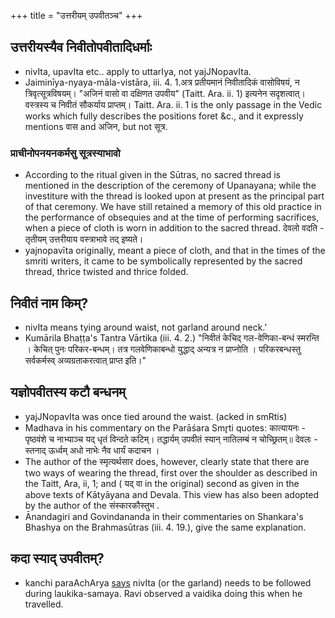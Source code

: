 +++
title = "उत्तरीयम् उपवीतञ्च"
+++


## उत्तरीयस्यैव निवीतोपवीतादिधर्माः
- nivIta, upavIta etc.. apply to uttarIya, not yajJNopavIta.
- Jaiminīya-nyaya-māla-vistāra, iii. 4. 1.अत्र प्रतीयमानं निवीतादिकं वासोविषयं, न त्रिवृत्सूत्रविषयम्। "अजिनं वासो वा दक्षिणत उपवीय" (Taitt. Ara. ii. 1) इत्यनेन सदृशत्वात्। वस्त्रस्य च निवीतं सौकर्याय प्राप्तम्। Taitt. Ara. ii. 1 is the only passage in the Vedic works which fully describes the positions foret &c., and it expressly mentions वास and अजिन, but not सूत्र.

### प्राचीनोपनयनकर्मसु सूत्रस्याभावो 
- According to the ritual given in the Sūtras, no sacred thread is mentioned in the description of the ceremony of Upanayana; while the investiture with the  thread is looked upon at present as the principal part of that ceremony. We have still retained a memory of this old practice in the performance of obsequies and at the time of performing sacrifices, when a piece of cloth is worn in addition to the sacred thread. देवलो वदति - तृतीयम् उत्तरीयाय वस्त्राभावे तद् इष्यते।
- yajnopavīta originally, meant a piece of cloth, and that in the times of the smriti writers, it came to be symbolically represented by the sacred thread, thrice twisted and thrice folded.

## निवीतं नाम किम्?
- nivIta means tying around waist, not garland around neck.'
- Kumārila Bhaṭṭa's Tantra Vārtika (iii. 4. 2.) "निवीतं केचिद् गल-वेणिका-बन्धं स्मरन्ति । केचित् पुनः परिकर-बन्धम्। तत्र गलवेणिकाबन्धो युद्धाद् अन्यत्र न प्राप्नोति । परिकरबन्धस्तु सर्वकर्मस्व् अव्यग्रताकरत्वात् प्राप्त इति।"

## यज्ञोपवीतस्य कटौ बन्धनम्
- yajJNopavIta was once tied around the waist. (acked in smRtis)
- Madhava in his commentary on the Parāśara Smr̥ti quotes: कात्यायनः - पृष्ठवंशे च नाभ्याञ्च  यद् धृतं विन्दते कटिम्। तद्धार्यम् उपवीतं स्यान् नातिलम्बं न चोच्छ्रितम्॥ देवलः - स्तनाद् ऊर्ध्वम् अधो नाभेः नैव धार्यं कदाचन ।  
- The author of the स्मृत्यर्थसार does, however, clearly state that there are two ways of wearing the thread, first over the shoulder as described in the Taitt, Ara, ii, 1; and ( यद् वा in the original) second as given in the above texts of Kātyāyana and Devala. This view has also been adopted by the author of the संस्कारकौस्तुभ .
- Ānandagiri and Govindananda in their commentaries on Shankara's Bhashya on the Brahmasūtras (iii. 4. 19.), give the same explanation.

## कदा स्याद् उपवीतम्?
- kanchi paraAchArya [says](https://www.kamakoti.org/hindudharma/part5/chap21.htm) nivIta (or the garland) needs to be followed during laukika-samaya. Ravi observed a vaidika doing this when he travelled.

